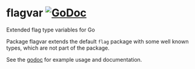 # flagvar [![GoDoc](https://godoc.org/github.com/Bo0mer/flagvar?status.svg)](https://godoc.org/github.com/Bo0mer/flagvar)
Extended flag type variables for Go

Package flagvar extends the default `flag` package with some well known types, which are not part of the package.

See the [godoc](https://godoc.org/github.com/Bo0mer/flagvar) for example usage and documentation.
